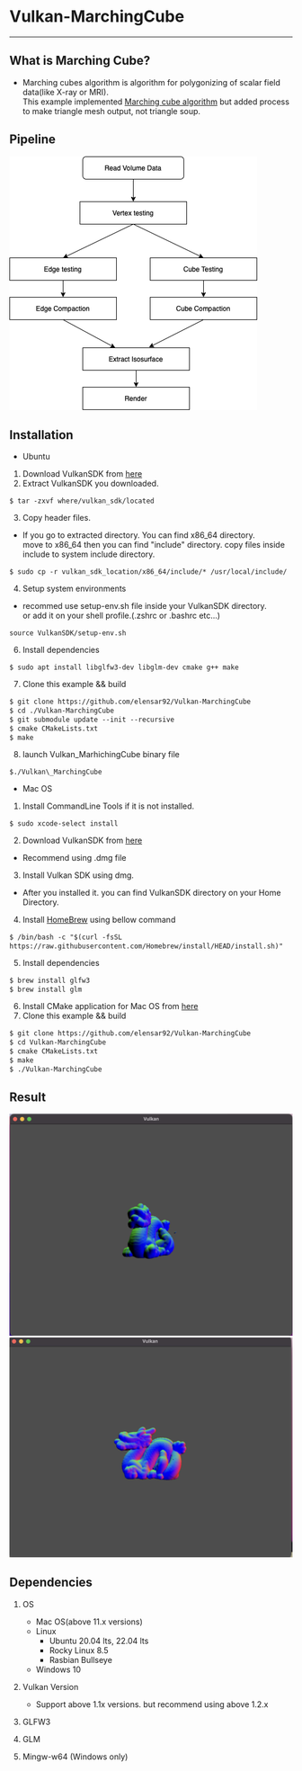 # Vulkan-MarchingCube
---
## What is Marching Cube?
- Marching cubes algorithm is algorithm for polygonizing of scalar field data(like X-ray or MRI).  
This example implemented [Marching cube algorithm](https://dl.acm.org/doi/10.1145/37401.37422) but added process to make triangle mesh output, not triangle soup.
## Pipeline
![pipeline](./outputs/pipeline.drawio.png)
## Installation
- Ubuntu
1. Download VulkanSDK from [here](https://https://www.lunarg.com/vulkan-sdk/) 
2. Extract VulkanSDK you downloaded.
```
$ tar -zxvf where/vulkan_sdk/located
```
3. Copy header files.
- If you go to extracted directory. You can find x86\_64 directory.  
move to x86\_64 then you can find "include" directory.
copy files inside include to system include directory.
```
$ sudo cp -r vulkan_sdk_location/x86_64/include/* /usr/local/include/
```

4. Setup system environments
* recommed use setup-env.sh file inside your VulkanSDK directory.  
or add it on your shell profile.(.zshrc or .bashrc etc...)
```
source VulkanSDK/setup-env.sh
```
6. Install dependencies
```
$ sudo apt install libglfw3-dev libglm-dev cmake g++ make
```
7. Clone this example && build
```
$ git clone https://github.com/elensar92/Vulkan-MarchingCube
$ cd ./Vulkan-MarchingCube
$ git submodule update --init --recursive
$ cmake CMakeLists.txt
$ make
```
8. launch Vulkan\_MarhichingCube binary file
```
$./Vulkan\_MarchingCube
```
- Mac OS
1. Install CommandLine Tools if it is not installed.
```
$ sudo xcode-select install
```
2. Download VulkanSDK from [here](https://https://www.lunarg.com/vulkan-sdk/) 
- Recommend using .dmg file
3. Install Vulkan SDK using dmg.
- After you installed it. you can find VulkanSDK directory on your Home Directory.  
4. Install [HomeBrew](https://brew.sh/index_ko) using bellow command
```
$ /bin/bash -c "$(curl -fsSL https://raw.githubusercontent.com/Homebrew/install/HEAD/install.sh)"
```
5. Install dependencies
```
$ brew install glfw3
$ brew install glm
```
6. Install CMake application for Mac OS from [here](https://cmake.org/download/)
7. Clone this example && build
```
$ git clone https://github.com/elensar92/Vulkan-MarchingCube
$ cd Vulkan-MarchingCube
$ cmake CMakeLists.txt
$ make
$ ./Vulkan-MarchingCube
```
## Result
![mc_128_128_64_front](./outputs/mc_dragon_128_128_64.png)
![mc_128_128_64_side](./outputs/mc_dragon_128_128_64_side.png)
## Dependencies 
1. OS
   * Mac OS(above 11.x versions)
   * Linux
     * Ubuntu 20.04 lts, 22.04 lts
     * Rocky Linux 8.5
     * Rasbian Bullseye
   * Windows 10
   		
2. Vulkan Version
   - Support above 1.1x versions. but recommend using above 1.2.x
3. GLFW3
4. GLM
5. Mingw-w64 (Windows only)